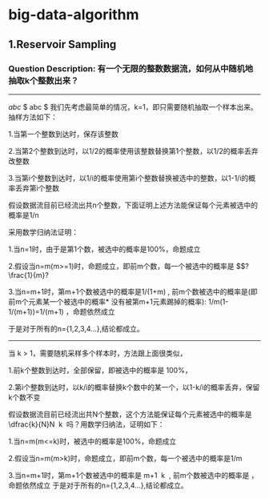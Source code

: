 # big-data-algorithm

## 1.Reservoir Sampling

### Question Description: 有一个无限的整数数据流，如何从中随机地抽取k个整数出来？

---
$abc$  $ abc $
我们先考虑最简单的情况，k=1，即只需要随机抽取一个样本出来。抽样方法如下：

1.当第一个整数到达时，保存该整数

2.当第2个整数到达时，以1/2的概率使用该整数替换第1个整数，以1/2的概率丢弃改整数

3.当第i个整数到达时，以1/i的概率使用第i个整数替换被选中的整数，以1-1/i的概率丢弃第i个整数

假设数据流目前已经流出共n个整数，下面证明上述方法能保证每个元素被选中的概率是1/n

采用数学归纳法证明：

1.当n=1时，由于是第1个数，被选中的概率是100%，命题成立

2.假设当n=m(m>=1)时，命题成立，即前m个数，每一个被选中的概率是 $$?\frac{1}{m}?

3.当n=m+1时，第m+1个数被选中的概率是1/(1+m) , 前m个数被选中的概率是(即前m个元素某一个被选中的概率* 没有被第m+1元素踢掉的概率):
1/m(1-1/(m+1))=1/(m+1) ，命题依然成立

于是对于所有的n={1,2,3,4...},结论都成立。

---
当 k > 1，需要随机采样多个样本时，方法跟上面很类似，

1.前k个整数到达时，全部保留，即被选中的概率是 100%，

2.第i个整数到达时，以k/i的概率替换k个数中的某一个，以1-k/i的概率丢弃，保留k个数不变


假设数据流目前已经流出共N个整数，这个方法能保证每个元素被选中的概率是\dfrac{k}{N}
​N
​
​k
​​ 吗？用数学归纳法，证明如下：

1.当n=m(m<=k)时，被选中的概率是100%，命题成立

2.假设当n=m(m>k)时，命题成立，即前m个数，每一个被选中的概率是1/m

3.当n=m+1时，第m+1个数被选中的概率是
​m+1
​
​k
​​ , 前m个数被选中的概率是
，命题依然成立
于是对于所有的n={1,2,3,4...},结论都成立。

